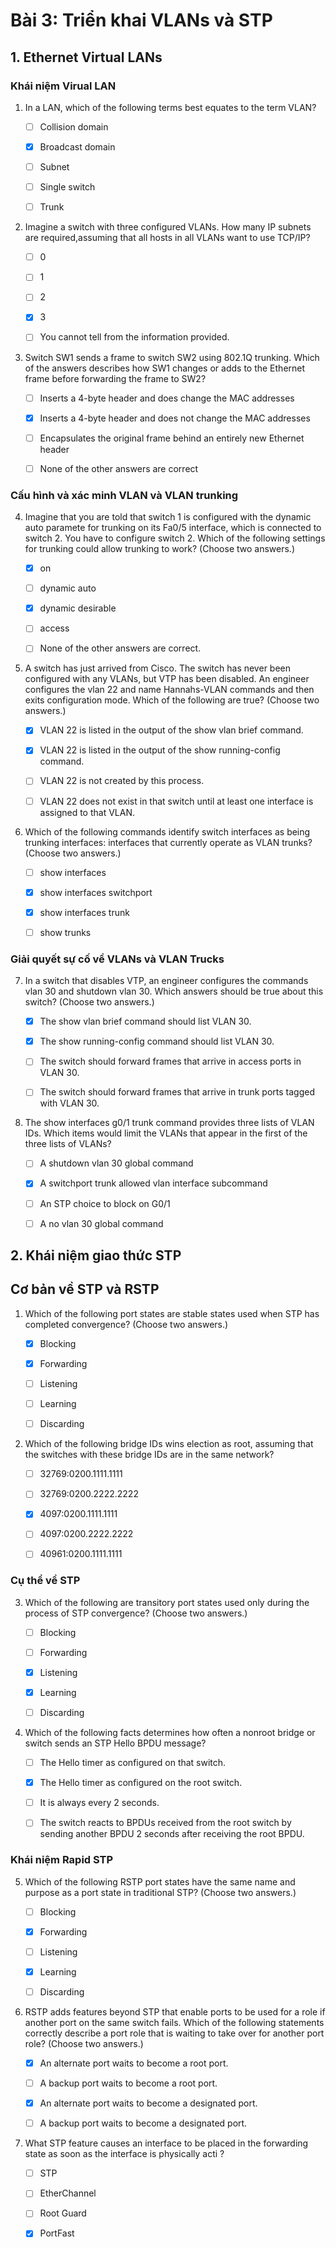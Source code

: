 # Bài 3: Triển khai VLANs và STP

## 1. Ethernet Virtual LANs

### Khái niệm Virual LAN

1. In a LAN, which of the following terms best equates to the term VLAN?
   
   - [ ] Collision domain
   
   - [x] Broadcast domain
   
   - [ ] Subnet
   
   - [ ] Single switch
   
   - [ ] Trunk

2. Imagine a switch with three configured VLANs. How many IP subnets are required,assuming that all hosts in all VLANs want to use TCP/IP?
   
   - [ ] 0
   
   - [ ] 1
   
   - [ ] 2
   
   - [x] 3
   
   - [ ] You cannot tell from the information provided.

3. Switch SW1 sends a frame to switch SW2 using 802.1Q trunking. Which of the answers describes how SW1 changes or adds to the Ethernet frame before forwarding the frame to SW2?
   
   - [ ] Inserts a 4-byte header and does change the MAC addresses
   
   - [x] Inserts a 4-byte header and does not change the MAC addresses
   
   - [ ] Encapsulates the original frame behind an entirely new Ethernet header
   
   - [ ] None of the other answers are correct

### Cấu hình và xác minh VLAN và VLAN trunking

4. Imagine that you are told that switch 1 is configured with the dynamic auto paramete for trunking on its Fa0/5 interface, which is connected to switch 2. You have to configure switch 2. Which of the following settings for trunking could allow trunking to work? (Choose two answers.)
   
   - [x] on 
   
   - [ ] dynamic auto
   
   - [x] dynamic desirable
   
   - [ ] access
   
   - [ ] None of the other answers are correct.

5. A switch has just arrived from Cisco. The switch has never been configured with any VLANs, but VTP has been disabled. An engineer configures the vlan 22 and name Hannahs-VLAN commands and then exits configuration mode. Which of the following are true? (Choose two answers.)
   
   - [x] VLAN 22 is listed in the output of the show vlan brief command.
   
   - [x] VLAN 22 is listed in the output of the show running-config command.
   
   - [ ] VLAN 22 is not created by this process.
   
   - [ ] VLAN 22 does not exist in that switch until at least one interface is assigned to that VLAN.

6. Which of the following commands identify switch interfaces as being trunking interfaces: interfaces that currently operate as VLAN trunks? (Choose two answers.)
   
   - [ ] show interfaces
   
   - [x] show interfaces switchport
   
   - [x] show interfaces trunk
   
   - [ ] show trunks

### Giải quyết sự cố về VLANs và VLAN Trucks

7. In a switch that disables VTP, an engineer configures the commands vlan 30 and shutdown vlan 30. Which answers should be true about this switch? (Choose two answers.)
   
   - [x] The show vlan brief command should list VLAN 30.
   
   - [x] The show running-config command should list VLAN 30.
   
   - [ ] The switch should forward frames that arrive in access ports in VLAN 30.
   
   - [ ] The switch should forward frames that arrive in trunk ports tagged with VLAN 30.

8. The show interfaces g0/1 trunk command provides three lists of VLAN IDs. Which items would limit the VLANs that appear in the first of the three lists of VLANs?
   
   - [ ] A shutdown vlan 30 global command
   
   - [x] A switchport trunk allowed vlan interface subcommand
   
   - [ ] An STP choice to block on G0/1
   
   - [ ] A no vlan 30 global command

## 2. Khái niệm giao thức STP

## Cơ bản về STP và RSTP

1. Which of the following port states are stable states used when STP has completed convergence? (Choose two answers.)
   
   - [x] Blocking
   
   - [x] Forwarding
   
   - [ ] Listening
   
   - [ ] Learning
   
   - [ ] Discarding

2. Which of the following bridge IDs wins election as root, assuming that the switches
   with these bridge IDs are in the same network?
   
   - [ ] 32769:0200.1111.1111
   
   - [ ] 32769:0200.2222.2222
   
   - [x] 4097:0200.1111.1111
   
   - [ ] 4097:0200.2222.2222
   
   - [ ] 40961:0200.1111.1111

### Cụ thể về STP

3. Which of the following are transitory port states used only during the process of STP convergence? (Choose two answers.)
   
   - [ ] Blocking
   
   - [ ] Forwarding
   
   - [x] Listening
   
   - [x] Learning
   
   - [ ] Discarding

4. Which of the following facts determines how often a nonroot bridge or switch sends an STP Hello BPDU message?
   
   - [ ] The Hello timer as configured on that switch.
   
   - [x] The Hello timer as configured on the root switch.
   
   - [ ] It is always every 2 seconds.
   
   - [ ] The switch reacts to BPDUs received from the root switch by sending another BPDU 2 seconds after receiving the root BPDU.

### Khái niệm Rapid STP

5. Which of the following RSTP port states have the same name and purpose as a port state in traditional STP? (Choose two answers.)
   
   - [ ] Blocking
   
   - [x] Forwarding
   
   - [ ] Listening
   
   - [x] Learning
   
   - [ ] Discarding

6. RSTP adds features beyond STP that enable ports to be used for a role if another port on the same switch fails. Which of the following statements correctly describe a port role that is waiting to take over for another port role? (Choose two answers.)
   
   - [x] An alternate port waits to become a root port.
   
   - [ ] A backup port waits to become a root port.
   
   - [x] An alternate port waits to become a designated port.
   
   - [ ] A backup port waits to become a designated port.

7. What STP feature causes an interface to be placed in the forwarding state as soon as
   the interface is physically acti ?
   
   - [ ] STP
   
   - [ ] EtherChannel
   
   - [ ] Root Guard
   
   - [x] PortFast